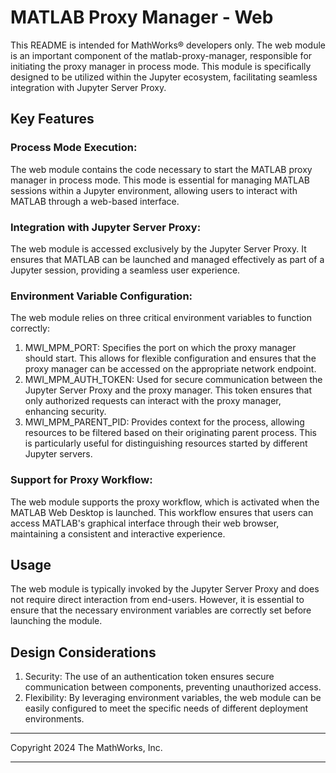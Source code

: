 # MATLAB Proxy Manager - Web

This README is intended for MathWorks&reg; developers only.
The web module is an important component of the matlab-proxy-manager, responsible for initiating the proxy manager in process mode. This module is specifically designed to be utilized within the Jupyter ecosystem, facilitating seamless integration with Jupyter Server Proxy.

## Key Features
### Process Mode Execution:

The web module contains the code necessary to start the MATLAB proxy manager in process mode. This mode is essential for managing MATLAB sessions within a Jupyter environment, allowing users to interact with MATLAB through a web-based interface.

### Integration with Jupyter Server Proxy:

The web module is accessed exclusively by the Jupyter Server Proxy. It ensures that MATLAB can be launched and managed effectively as part of a Jupyter session, providing a seamless user experience.

### Environment Variable Configuration:

The web module relies on three critical environment variables to function correctly:
1. MWI_MPM_PORT: Specifies the port on which the proxy manager should start. This allows for flexible configuration and ensures that the proxy manager can be accessed on the appropriate network endpoint.
2. MWI_MPM_AUTH_TOKEN: Used for secure communication between the Jupyter Server Proxy and the proxy manager. This token ensures that only authorized requests can interact with the proxy manager, enhancing security.
3. MWI_MPM_PARENT_PID: Provides context for the process, allowing resources to be filtered based on their originating parent process. This is particularly useful for distinguishing resources started by different Jupyter servers.

### Support for Proxy Workflow:

The web module supports the proxy workflow, which is activated when the MATLAB Web Desktop is launched. This workflow ensures that users can access MATLAB's graphical interface through their web browser, maintaining a consistent and interactive experience.

## Usage
The web module is typically invoked by the Jupyter Server Proxy and does not require direct interaction from end-users. However, it is essential to ensure that the necessary environment variables are correctly set before launching the module.

## Design Considerations
1. Security: The use of an authentication token ensures secure communication between components, preventing unauthorized access.
2. Flexibility: By leveraging environment variables, the web module can be easily configured to meet the specific needs of different deployment environments.

---

Copyright 2024 The MathWorks, Inc.

---